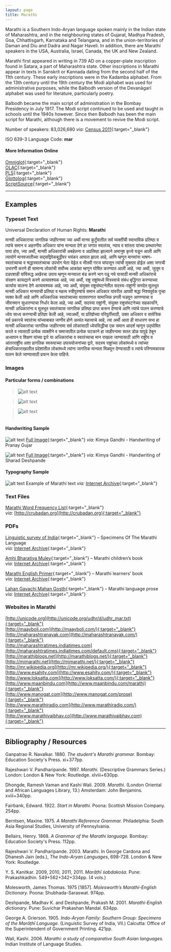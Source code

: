 ```yaml
---
layout: page
title: Marathi
---
```


Marathi is a Southern Indo-Aryan language spoken mainly in the Indian state of Maharashtra, and in the neighbouring states of Gujarat, Madhya Pradesh, Goa, Chhattisgarh, Karnataka and Telangana, and in the union-territories of Daman and Diu and Dadra and Nagar Haveli. In addition, there are Marathi speakers in the USA, Australia, Israel, Canada, the UK and New Zealand.

Marathi first appeared in writing in 739 AD on a copper-plate inscription found in Satara, a part of Maharashtra state. Other inscriptions in Marathi appear in texts in Sanskrit or Kannada dating from the second half of the 11th century. These early inscriptions were in the Kadamba alphabet. From the 13th century until the 19th century the Modi alphabet was used for administrative purposes, while the Balbodh version of the Devanāgarī alphabet was used for literature, particularly poetry.

Balbodh became the main script of administration in the Bombay Presidency in July 1917. The Modi script continued to be used and taught in schools until the 1940s however. Since then Balbodh has been the main script for Marathi, although there is a movement to revive the Modi script.

Number of speakers: 83,026,680 *via:* [Census 2011](../devanagari-overview/Census-of-India-2011-Language.pdf){:target="_blank"}  

ISO 639-3 Language Code: **mar**  

#### More Information Online

[Omniglot](https://omniglot.com/writing/marathi.htm){:target="_blank"}  
[OLAC](http://www.language-archives.org/language/mar){:target="_blank"}  
[PLS](http://www.peopleslinguisticsurvey.org/bhasha-sample.aspx?id=174){:target="_blank"}  
[Glottolog](https://glottolog.org/resource/languoid/id/mara1378){:target="_blank"}  
[ScriptSource](https://www.scriptsource.org/cms/scripts/page.php?item_id=language_detail&key=mar){:target="_blank"}


-----

## Examples

### Typeset Text

Universal Declaration of Human Rights: **Marathi**

मानवी अधिकाराचा जागतिक जाहीरनामा
     ज्या अर्थी मानव कुटुँवातील सर्व व्यक्तींची स्वाभाविक प्रतिष्ठा व त्यांचे समान व अहरणीय अधिकार यांना मान्यता देणे हा जगांत स्वातंत्र्य, न्याय व शांतता यांच्या प्रस्थापनेवा पाया होय,
      ज्या अर्थी, मानवी अधिकारांची अबहेलना व अप्रतिष्ठा झाल्याने अमानुष कृत्ये घडून आली आणि त्यायोगे मानवजातीच्या सद्सद्विवेकबुद्धीवर भयंकर आघात झाला आहे, आणि म्हणून मानवांना भाषण-स्वातंत्र्याचा व श्रद्धास्वातंत्र्याचा उपभोग घेता येईल व भीतवी गरज यांपासून त्यांची मुक्तता होईल अशा जगाची उभारणी करणे ही सामान्य लोकांची सर्वोच्च आकांक्षा म्हणून घोषित करण्यात आली आहे,
      ज्या अर्थी, जुलूम व दडपशाही यांविरूद्ध अखेरचा उपाय म्हणून मानवाला बंड करणे भाग पडू नये यासाठी मानवी अधिकांराचे संरक्षण कायद्याने करणे अत्यावश्यक आहे,
      ज्या अर्थी, राष्ट्र राष्ट्रांमध्ये मित्रस्वाचे संबंध बृद्धिंगत करण्याच्या कार्यास चालना देणे अत्यावश्यक आहे,
      ज्या अर्थी, संयुक्त राष्ट्रसंघटनेतील सदस्य-राष्ट्रांनी सनदेत मूलभूत मानवी अधिकार मानवाची प्रतिष्ठा व महत्व स्त्रीपुरुषांचे समान अधिकार यांवरील आपवी श्रद्धा निश्यपूर्वक पुन्हा व्यक्त केली आहे आणि अधिकाधिक स्वातंत्र्याच्या वातावरणात सामाजिक प्रगती घडवून आणण्याचा व जीवनमान सुधारण्याचा निर्धार केला आहे,
      ज्या अर्थी, सदस्या राष्ट्रांनी, संयुक्त राष्ट्रसंघटनेच्या सहकार्यांने, मानवी अधिकारांना व मूलभूत स्वातंत्र्यास जागतिक प्रतिष्ठा प्राप्त करून देण्याचे आणि त्यांचे पालन करण्याचे ध्येय साध्य करण्याची प्रतिज्ञा केली आहे,
      ज्या‌अर्थी, या प्रतिज्ञेच्या परिपूर्तीसाठी, उक्त अधिकार व सार्वत्रिक सर्व प्रकारचे स्वातंत्र्य यांच्याबाबत जाणीव होणे अत्यंत महत्त्वाचे आहे, त्या अर्थी आता
      ही साधारण सभा
      हा मानवी अधिकारांचा जागतिक जाहीरनामा
      सर्व लोकांसाठी ध्येयसिद्धीचा एक समान आदर्श म्हणून उद्‌घोषित करते व त्यासाठी प्रत्येक व्यक्तीने व समाजातील प्रत्येक घटकाने हा जाहीरनामा सतत डोळ यापुढे ठेबून अध्यापन व शिक्षण यांच्या द्वारे या अधिकारांचा व स्वातंत्र्याचा मान राखला जाण्यासाठी आणि राष्ट्रीय व आंतरराष्ट्रीय अशा प्रागतिक स्वरूपाच्या उपाययोजनांच्या द्वारे, सदस्य राष्ट्रांच्या लोकांमध्ये व त्यांच्या क्षेत्राधिकाराखालील प्रदेशांतील लोकांमध्ये त्यांना जागतिक मान्यता मिळवून देण्यासाठी व त्यांचे परिणामकारक पालन केले जाण्यासाठी प्रयत्न केला पाहिजे.


### Images

#### Particular forms / combinations

>![alt text](/images/01.png)  

>![alt text](/images/02.png)  

>![alt text](/images/03.png)  
&nbsp;  


#### Handwriting Sample

![alt text](/images/Marathi-handwriting-01.png)
[Full Image](/images/Marathi-handwriting-01.jpg){:target="_blank"} *via:* Kimya Gandhi - Handwriting of Pranay Gujar  

![alt text](/images/Marathi-handwriting-02.png)
[Full Image](/images/Marathi-handwriting-02.jpg){:target="_blank"} *via:* Kimya Gandhi - Handwriting of Sharad Deshpande


#### Typography Sample

![alt text](/images/marathi.png)
Example of Marathi text
*via:* [Internet Archive](https://archive.org/details/nangarun_thevlele_shet){:target="_blank"}


### Text Files

[Marathi Word Frequency List](/basic-info/marathi-word-frequency.txt){:target="_blank"}  
*via:* [http://crubadan.org](http://crubadan.org){:target="_blank"}


### PDFs

[Linguistic survey of India](/samples/Marathi-01.pdf){:target="_blank"} – Specimens Of The Marathi Language  
*via:* [Internet Archive](https://archive.org/details/in.ernet.dli.2015.115582){:target="_blank"}

[Amhi Bharatiya Muley](/samples/Marathi-02.pdf){:target="_blank"} – Marathi children’s book  
*via:* [Internet Archive](https://archive.org/details/WeTheChildrenOfIndia-Marathi-LeilaSethBindiaThaper){:target="_blank"}

[Marathi English Primer](/samples/Marathi-03.pdf){:target="_blank"} – Marathi learners’ book  
*via:* [Internet Archive](https://archive.org/details/marathienglishp00bhidgoog){:target="_blank"}

[Lahan Gavachi Mahan Gosth](/samples/Marathi-04.pdf){:target="_blank"} – Marathi language prose  
*via:* [Internet Archive](https://archive.org/details/LahanGavachiMahanGosth-Marathi-ShubhuPatwa){:target="_blank"}


### Websites in Marathi

[http://unicode.org](http://unicode.org/udhr/d/udhr_mar.txt){:target="_blank"}  
[http://maayboli.com](http://maayboli.com/){:target="_blank"}  
[http://maharashtranayak.com](http://maharashtranayak.com/){:target="_blank"}  
[http://maharashtratimes.indiatimes.com](http://maharashtratimes.indiatimes.com/default.cms){:target="_blank"}  
[http://marathiblogs.net](http://marathiblogs.net/){:target="_blank"}  
[http://mimarathi.net](http://mimarathi.net/){:target="_blank"}  
[http://mr.wikipedia.org](http://mr.wikipedia.org/){:target="_blank"}  
[http://www.esahity.com](http://www.esahity.com/){:target="_blank"}  
[http://www.loksatta.com](http://www.loksatta.com/){:target="_blank"}  
[http://www.maanbindu.com](http://www.maanbindu.com/marathi){:target="_blank"}  
[http://www.manogat.com](http://www.manogat.com/prose){:target="_blank"}  
[http://www.marathiradio.com](http://www.marathiradio.com/){:target="_blank"}  
[http://www.marathivaibhav.co](http://www.marathivaibhav.com){:target="_blank"}


-----

## Bibliography / Resources

Ganpatrao R. Navalkar. 1880. *The student's Marathi grammar.* Bombay: Education Society's Press. xi+377pp.

Rajeshwari V. Pandharipande. 1997. *Marathi.* (Descriptive Grammars Series.) London: London & New York: Routledge. xlviii+630pp.

Dhongde, Ramesh Vaman and Kashi Wali. 2009. *Marathi.* (London Oriental and African Languages Library, 13.) Amsterdam: John Benjamins. xviii+340pp.

Fairbank, Edward. 1922. *Start in Marathi.* Poona: Scottish Mission Company. 254pp.

Berntsen, Maxine. 1975. *A Marathi Reference Grammar.* Philadelphia: South Asia Regional Studies, University of Pennsylvania.

Bellairs, Henry. 1868. *A Grammar of the Marathi language.* Bombay: Education Society's Press. 112pp.

Rajeshwari V. Pandharipande. 2003. Marathi. In George Cardona and Dhanesh Jain (eds.), *The Indo-Aryan Languages*, 698-728. London & New York: Routledge.

Y. S. Kanitkar. 2009, 2010, 2011, 2011. *Marāṭhī śabdakośa.* Pune: Prakashkadhin. 549+562+342+334pp. (4 vols.)

Molesworth, James Thomas. 1975 [1857]. *Molesworth’s Marathi-English Dictionary.* Poona: Shubhada-Saraswat. 974pp.

Deshpande, Madhav K. and Deshpande, Prakash M. 2001. *Marathi-English dictionary.* Pune: Suvichar Prakashan Mandal. 634pp.

George A. Grierson. 1905. *Indo-Aryan Family: Southern Group: Specimens of the Marāṭhī Language.* (Linguistic Survey of India, VII.) Calcutta: Office of the Superintendent of Government Printing. 421pp.

Wali, Kashi. 2006. *Marathi: a study of comparative South Asian languages.* Indian Institute of Language Studies.
